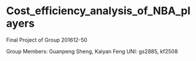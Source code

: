 # Cost_efficiency_analysis_of_NBA_players

Final Project of Group 201612-50

Group Members: Guanpeng Sheng, Kaiyan Feng
UNI: gs2885, kf2508
